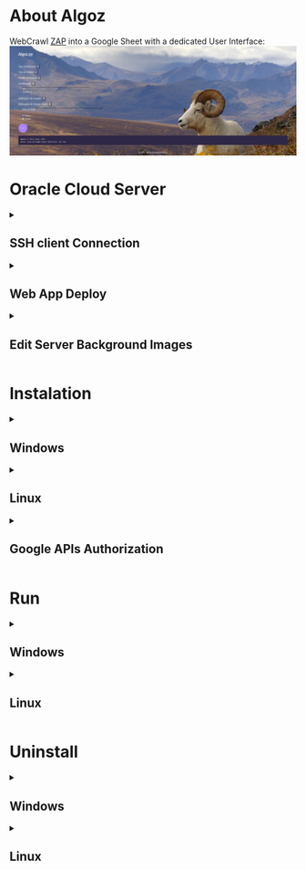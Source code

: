 # About Algoz

WebCrawl [ZAP](https://zapimoveis.com.br/) into a Google Sheet with a dedicated User Interface:
![Teaser](readme-imgs/Teaser.PNG)

# Oracle Cloud Server
<details>
    <summary><h2>SSH client Connection</h2></summary>

Install a SSH Client Software, for example [PortX](https://portx.online/en/) (cross platform):

[![PortX_Download](readme-imgs/PortX-Walkthrough/PortX_Download.png)](https://portx.online/en/download/)

<details>
    <summary><h3>Connect to File Session</h3></summary>

![PortX_FileSession-1](readme-imgs/PortX-Walkthrough/PortX_FileSession-1.png)

![PortX_FileSession-2](readme-imgs/PortX-Walkthrough/PortX_FileSession-2.png)

![PortX_FileSession-3](readme-imgs/PortX-Walkthrough/PortX_FileSession-3.png)

![PortX_FileSession-4](readme-imgs/PortX-Walkthrough/PortX_FileSession-4.png)

![PortX_FileSession-5](readme-imgs/PortX-Walkthrough/PortX_FileSession-5.png)

![PortX_FileSession-6](readme-imgs/PortX-Walkthrough/PortX_FileSession-6.png)

![PortX_FileSession-8](readme-imgs/PortX-Walkthrough/PortX_FileSession-8.png)

![PortX_FileSession-9](PortX-Walkthrough/PortX_FileSession-9.png)

![PortX_FileSession-10](readme-imgs/PortX-Walkthrough/PortX_FileSession-10.png)

![PortX_FileSession-11](readme-imgs/PortX-Walkthrough/PortX_FileSession-11.png)

![PortX_FileSession-12](readme-imgs/PortX-Walkthrough/PortX_FileSession-12.png)

![PortX_FileSession-13](readme-imgs/PortX-Walkthrough/PortX_FileSession-13.png)

![PortX_FileSession-14](readme-imgs/PortX-Walkthrough/PortX_FileSession-14.png)

![PortX_FileSession-15](readme-imgs/PortX-Walkthrough/PortX_FileSession-15.png)
</details>

<details>
    <summary><h3>Connect to Terminal Session</h3></summary>

![PortX_FileSession-1](readme-imgs/PortX-Walkthrough/PortX_FileSession-1.png)

![PortX_FileSession-2](readme-imgs/PortX-Walkthrough/PortX_FileSession-2.png)

![PortX_FileSession-3](readme-imgs/PortX-Walkthrough/PortX_FileSession-3.png)

![PortX_TerminalSession-4](readme-imgs/PortX-Walkthrough/PortX_TerminalSession-4.png)

![PortX_TerminalSession-5](readme-imgs/PortX-Walkthrough/PortX_TerminalSession-5.png)

![PortX_TerminalSession-6](readme-imgs/PortX-Walkthrough/PortX_TerminalSession-6.png)

![PortX_TerminalSession-8](readme-imgs/PortX-Walkthrough/PortX_TerminalSession-8.png)

![PortX_TerminalSession-9](readme-imgs/PortX-Walkthrough/PortX_TerminalSession-9.png)

![PortX_TerminalSession-10](readme-imgs/PortX-Walkthrough/PortX_TerminalSession-10.png)
</details>
</details>

<details>
    <summary><h2>Web App Deploy</h2></summary>

1. Connect to Terminal Session

    * Shell Scripts for Web App Deploy:

        * Paste in Terminal Session the following command
            ```cmd
            sudo vi /home/ubuntu/Algoz/Executables/Linux/algoz.run.service.sh

            ```
        * Exit VIM:
        
            <kbd>Esc</kbd> + <kbd>:</kbd> + <kbd>w</kbd> + <kbd>q</kbd> + <kbd>↵ Enter</kbd>


    * Systemctl Service of Web App:

        * Edit Service:

            Paste in Terminal Session the following command
            ```cmd
            sudo vi /lib/systemd/system/algoz.service

            ```
        * Exit VIM:

            <kbd>Esc</kbd> + <kbd>:</kbd> + <kbd>w</kbd> + <kbd>q</kbd> + <kbd>↵ Enter</kbd>

        * Save Service Edition:

            Paste in Terminal Session the following command
            ```cmd
            sudo systemctl daemon-reload
            sudo systemctl restart algoz.service

            ```

        * Service Status:

            Paste in Terminal Session the following command
            ```cmd
            systemctl status algoz.service

            ```



</details>

<details>
    <summary><h2>Edit Server Background Images</h2></summary>

1. Connect to File Session

2. Go to this path:
    ```path
    /home/ubuntu/Algoz/server/ui/build/static/bck-ground-imgs
    ```

    ![Change-BckImgs](readme-imgs/PortX-Walkthrough/Change-BckImgs.PNG)

</details>

# Instalation
<details>
    <summary><h2>Windows</h2></summary>

* Go to CMD (command prompt):
  * <kbd>⊞ Win</kbd> + <kbd>R</kbd>
  * Search: `cmd` 
  * <kbd>Ctrl</kbd> + <kbd>⇧ Shift</kbd> + <kbd>↵ Enter</kbd>

* Copy-Paste the following comands: 
    ```cmd
    powershell -command "Invoke-WebRequest -Uri https://raw.githubusercontent.com/pauloavila88/algoz/main/Executables/Windows/algoz.install.bat -OutFile ~\algoz_installer.bat"
    %UserProfile%\algoz_installer.bat
    del %UserProfile%\algoz_installer.bat

    ```

* Take a loot at `Google APIs Authorization`
</details>

<details>
    <summary><h2>Linux</h2></summary>

* Go to CMD (command prompt):
  * <kbd>Ctrl</kbd> + <kbd>Alt</kbd> + <kbd>T</kbd>

* Copy-Paste the following comands: 
    ```sh
    wget https://raw.githubusercontent.com/pauloavila88/algoz/main/Executables/Linux/algoz.install.sh -O ~/algoz_installer.sh
    bash ~/algoz_installer.sh
    rm -r ~/algoz_installer.sh

    ```

* Take a loot at `Google APIs Authorization`
</details>

<details>
    <summary><h2>Google APIs Authorization</h2></summary>

* While instalation will be requested to insert Google Cloud APIs Credentials JSON file in a specific folder:

    ![Credentials Request](readme-imgs/G-APIS_client_secret.PNG)

* Authenticate the Google Sheets/Drive that will be associated with App:
    * Get Google APIs Authorization Code:

        ![Get Authorization Code](readme-imgs/G-APIS_Get-AuthorizationCode.PNG)

    * Set Google APIs Authorization Code:

        ![Set Authorization Code](readme-imgs/G-APIS_Set-AuthorizationCode.PNG)


* ***Instalation Completed:***
    ![Instalation Completed](readme-imgs/G-APIS_InstalationComplete.PNG)
</details>

# Run
<details>
    <summary><h2>Windows</h2></summary>

* Go to CMD (command prompt):
  * <kbd>⊞ Win</kbd> + <kbd>R</kbd>
  * Search: `cmd` 
  * <kbd>Ctrl</kbd> + <kbd>⇧ Shift</kbd> + <kbd>↵ Enter</kbd>

* Copy-Paste the following comands: 
    ```cmd
    %UserProfile%\Algoz\Executables\Windows\algoz.run.bat

    ```
</details>
<details>
    <summary><h2>Linux</h2></summary>

* Go to CMD (command prompt):
  * <kbd>Ctrl</kbd> + <kbd>Alt</kbd> + <kbd>T</kbd>

* Copy-Paste the following comands: 
    ```sh
    bash ~/Algoz/Executables/Linux/algoz.run.sh

    ```
</details>

# Uninstall
<details>
    <summary><h2>Windows</h2></summary>

* Go to CMD (command prompt):
  * <kbd>⊞ Win</kbd> + <kbd>R</kbd>
  * Search: `cmd` 
  * <kbd>Ctrl</kbd> + <kbd>⇧ Shift</kbd> + <kbd>↵ Enter</kbd>

* Copy-Paste the following comands: 
    ```cmd
    %UserProfile%\Algoz\Executables\Windows\algoz.uninstall.bat

    ```
</details>
<details>
    <summary><h2>Linux</h2></summary>

* Go to CMD (command prompt):
  * <kbd>Ctrl</kbd> + <kbd>Alt</kbd> + <kbd>T</kbd>

* Copy-Paste the following comands: 
    ```sh
    bash ~/Algoz/Executables/Linux/algoz.uninstall.sh

    ```
</details>
